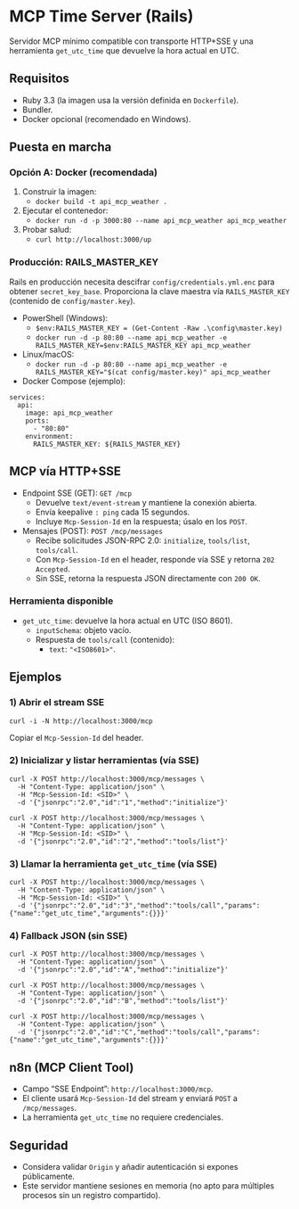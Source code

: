 # MCP Time Server (Rails)

Servidor MCP mínimo compatible con transporte HTTP+SSE y una herramienta `get_utc_time` que devuelve la hora actual en UTC.

## Requisitos
- Ruby 3.3 (la imagen usa la versión definida en `Dockerfile`).
- Bundler.
- Docker opcional (recomendado en Windows).

## Puesta en marcha

### Opción A: Docker (recomendada)
1. Construir la imagen:
   - `docker build -t api_mcp_weather .`
2. Ejecutar el contenedor:
   - `docker run -d -p 3000:80 --name api_mcp_weather api_mcp_weather`
3. Probar salud:
   - `curl http://localhost:3000/up`

### Producción: RAILS_MASTER_KEY
Rails en producción necesita descifrar `config/credentials.yml.enc` para obtener `secret_key_base`. Proporciona la clave maestra vía `RAILS_MASTER_KEY` (contenido de `config/master.key`).

- PowerShell (Windows):
  - ``$env:RAILS_MASTER_KEY = (Get-Content -Raw .\config\master.key)``
  - ``docker run -d -p 80:80 --name api_mcp_weather -e RAILS_MASTER_KEY=$env:RAILS_MASTER_KEY api_mcp_weather``
- Linux/macOS:
  - ``docker run -d -p 80:80 --name api_mcp_weather -e RAILS_MASTER_KEY="$(cat config/master.key)" api_mcp_weather``
- Docker Compose (ejemplo):
```
services:
  api:
    image: api_mcp_weather
    ports:
      - "80:80"
    environment:
      RAILS_MASTER_KEY: ${RAILS_MASTER_KEY}
```

## MCP vía HTTP+SSE

- Endpoint SSE (GET): `GET /mcp`
  - Devuelve `text/event-stream` y mantiene la conexión abierta.
  - Envía keepalive `: ping` cada 15 segundos.
  - Incluye `Mcp-Session-Id` en la respuesta; úsalo en los `POST`.
- Mensajes (POST): `POST /mcp/messages`
  - Recibe solicitudes JSON-RPC 2.0: `initialize`, `tools/list`, `tools/call`.
  - Con `Mcp-Session-Id` en el header, responde vía SSE y retorna `202 Accepted`.
  - Sin SSE, retorna la respuesta JSON directamente con `200 OK`.

### Herramienta disponible
- `get_utc_time`: devuelve la hora actual en UTC (ISO 8601).
  - `inputSchema`: objeto vacío.
  - Respuesta de `tools/call` (contenido):
    - `text`: `"<ISO8601>"`.

## Ejemplos

### 1) Abrir el stream SSE
```
curl -i -N http://localhost:3000/mcp
```
Copiar el `Mcp-Session-Id` del header.

### 2) Inicializar y listar herramientas (vía SSE)
```
curl -X POST http://localhost:3000/mcp/messages \
  -H "Content-Type: application/json" \
  -H "Mcp-Session-Id: <SID>" \
  -d '{"jsonrpc":"2.0","id":"1","method":"initialize"}'

curl -X POST http://localhost:3000/mcp/messages \
  -H "Content-Type: application/json" \
  -H "Mcp-Session-Id: <SID>" \
  -d '{"jsonrpc":"2.0","id":"2","method":"tools/list"}'
```

### 3) Llamar la herramienta `get_utc_time` (vía SSE)
```
curl -X POST http://localhost:3000/mcp/messages \
  -H "Content-Type: application/json" \
  -H "Mcp-Session-Id: <SID>" \
  -d '{"jsonrpc":"2.0","id":"3","method":"tools/call","params":{"name":"get_utc_time","arguments":{}}}'
```

### 4) Fallback JSON (sin SSE)
```
curl -X POST http://localhost:3000/mcp/messages \
  -H "Content-Type: application/json" \
  -d '{"jsonrpc":"2.0","id":"A","method":"initialize"}'

curl -X POST http://localhost:3000/mcp/messages \
  -H "Content-Type: application/json" \
  -d '{"jsonrpc":"2.0","id":"B","method":"tools/list"}'

curl -X POST http://localhost:3000/mcp/messages \
  -H "Content-Type: application/json" \
  -d '{"jsonrpc":"2.0","id":"C","method":"tools/call","params":{"name":"get_utc_time","arguments":{}}}'
```

## n8n (MCP Client Tool)
- Campo “SSE Endpoint”: `http://localhost:3000/mcp`.
- El cliente usará `Mcp-Session-Id` del stream y enviará `POST` a `/mcp/messages`.
- La herramienta `get_utc_time` no requiere credenciales.

## Seguridad
- Considera validar `Origin` y añadir autenticación si expones públicamente.
- Este servidor mantiene sesiones en memoria (no apto para múltiples procesos sin un registro compartido).
